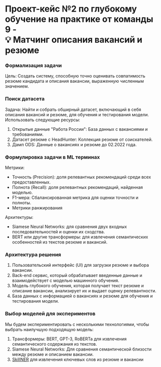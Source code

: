 # Проект-кейс №2 по глубокому обучение на практике от **команды 9** - <aside>💡 **Матчинг описания вакансий и резюме**</aside>

### Формализация задачи

Цель: Создать систему, способную точно оценивать совпатимость резюме кандидата и описания вакансии, выраженную численным значением.

### Поиск датасета

Задача: Найти и собрать обширный датасет, включающий в себя описания вакансий и резюме, для обучения и тестирования модели. Использовать следующие ресурсы:

1. Открытые данные "Работа России": База данных с вакансиями и требованиями.
2. Датасет резюме с HeadHunter: Коллекция резюме от соискателей.
3. Дамп ODS: Данные о вакансиях и резюме до 02.2022 года.

### Формулировка задачи в ML терминах

Метрики:
- Точность (Precision): доля релевантных рекомендаций среди всех предоставленных.
- Полнота (Recall): доля релевантных рекомендаций, найденная моделью.
- F1-мера: Сбалансированная метрика для оценки точности и полноты.
- Метрики ранжирования

Архитектуры:
- Siamese Neural Networks: для сравнения двух входных последовательностей и оценки их сходства.
- BERT или другие трансформеры: для извлечения семантических особенностей из текстов резюме и вакансий.

### Архитектура решения

1. Пользовательский интерфейс (UI) для загрузки резюме и выбора вакансии.
2. Back-end сервис, который обрабатывает введенные данные и взаимодействует с моделью машинного обучения.
3. Модель глубокого обучения, которая получает текст резюме и описание вакансии, анализирует их и выдает оценку релевантности.
4. База данных с информацией о вакансиях и резюме для обучения и тестирования модели.

### Выбор моделей для экспериментов

Мы будем экспериментировать с несколькими технологиями, чтобы выбрать наилучшую подходящую модель:

1. Трансформеры: BERT, GPT-3, RoBERTa для извлечения семантического содержания из текстов.
2. Siamese Neural Networks: Для сравнения семантической близости между резюме и описанием вакансии.
3. [SkillNER](https://github.com/AnasAito/SkillNER) для извлечения ключевых слов из резюме и вакансии
